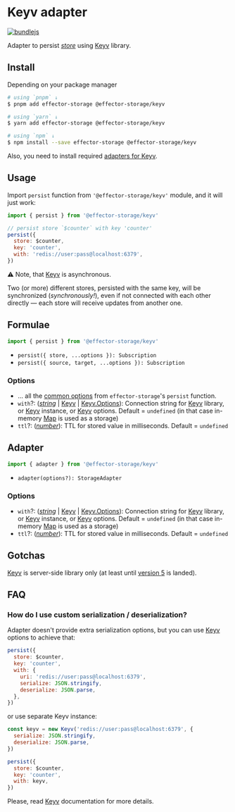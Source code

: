 # Keyv adapter

[![bundlejs](https://deno.bundlejs.com/badge?q=@effector-storage/keyv&treeshake=[{persist}]&config={%22esbuild%22:{%22external%22:[%22effector%22,%22keyv%22]}})](https://bundlejs.com/?q=%40effector-storage%2Fkeyv&treeshake=%5B%7Bpersist%7D%5D&config=%7B%22esbuild%22%3A%7B%22external%22%3A%5B%22effector%22%2C%22keyv%22%5D%7D%7D)

Adapter to persist [_store_] using [Keyv] library.

## Install

Depending on your package manager

```bash
# using `pnpm` ↓
$ pnpm add effector-storage @effector-storage/keyv

# using `yarn` ↓
$ yarn add effector-storage @effector-storage/keyv

# using `npm` ↓
$ npm install --save effector-storage @effector-storage/keyv
```

Also, you need to install required [adapters for Keyv](https://keyv.org/docs/).

## Usage

Import `persist` function from `'@effector-storage/keyv'` module, and it will just work:

```javascript
import { persist } from '@effector-storage/keyv'

// persist store `$counter` with key 'counter'
persist({
  store: $counter,
  key: 'counter',
  with: 'redis://user:pass@localhost:6379',
})
```

⚠️ Note, that [Keyv] is asynchronous.

Two (or more) different stores, persisted with the same key, will be synchronized (_synchronously!_), even if not connected with each other directly — each store will receive updates from another one.

## Formulae

```javascript
import { persist } from '@effector-storage/keyv'
```

- `persist({ store, ...options }): Subscription`
- `persist({ source, target, ...options }): Subscription`

### Options

- ... all the [common options](https://github.com/yumauri/effector-storage/tree/main/README.md#options) from `effector-storage`'s `persist` function.
- `with`?: ([_string_] | [Keyv] | [Keyv.Options]): Connection string for [Keyv] library, or [Keyv] instance, or [Keyv] options. Default = `undefined` (in that case in-memory [Map] is used as a storage)
- `ttl`?: ([_number_]): TTL for stored value in milliseconds. Default = `undefined`

## Adapter

```javascript
import { adapter } from '@effector-storage/keyv'
```

- `adapter(options?): StorageAdapter`

### Options

- `with`?: ([_string_] | [Keyv] | [Keyv.Options]): Connection string for [Keyv] library, or [Keyv] instance, or [Keyv] options. Default = `undefined` (in that case in-memory [Map] is used as a storage)
- `ttl`?: ([_number_]): TTL for stored value in milliseconds. Default = `undefined`

## Gotchas

[Keyv] is server-side library only (at least until [version 5](https://github.com/jaredwray/keyv/issues/868) is landed).

## FAQ

### How do I use custom serialization / deserialization?

Adapter doesn't provide extra serialization options, but you can use [Keyv] options to achieve that:

```javascript
persist({
  store: $counter,
  key: 'counter',
  with: {
    uri: 'redis://user:pass@localhost:6379',
    serialize: JSON.stringify,
    deserialize: JSON.parse,
  },
})
```

or use separate Keyv instance:

```javascript
const keyv = new Keyv('redis://user:pass@localhost:6379', {
  serialize: JSON.stringify,
  deserialize: JSON.parse,
})

persist({
  store: $counter,
  key: 'counter',
  with: keyv,
})
```

Please, read [Keyv] documentation for more details.

[Map]: https://developer.mozilla.org/en-US/docs/Web/JavaScript/Reference/Global_Objects/Map
[keyv]: https://github.com/jakearchibald/keyv
[keyv.options]: https://github.com/jaredwray/keyv/tree/main/packages/keyv#api
[_subscription_]: https://effector.dev/docs/glossary#subscription
[_store_]: https://effector.dev/docs/api/effector/store
[_number_]: https://developer.mozilla.org/en-US/docs/Glossary/Number
[_string_]: https://developer.mozilla.org/en-US/docs/Glossary/String
